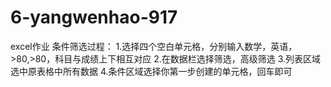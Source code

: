 # 6-yangwenhao-917
excel作业
条件筛选过程：
1.选择四个空白单元格，分别输入数学，英语，>80,>80，科目与成绩上下相互对应
2.在数据栏选择筛选，高级筛选
3.列表区域选中原表格中所有数据
4.条件区域选择你第一步创建的单元格，回车即可
